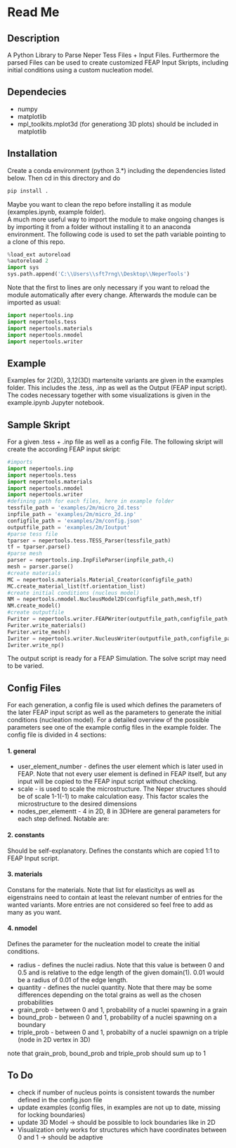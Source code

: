 # Read Me
## Description
A Python Library to Parse Neper Tess Files + Input Files. 
Furthermore the parsed Files can be used to create customized FEAP Input Skripts,
including initial conditions using a custom nucleation model.
## Dependecies
* numpy
* matplotlib
* mpl_toolkits.mplot3d (for generationg 3D plots) should be included in matplotlib
## Installation
Create a conda environment (python 3.*) including the dependencies listed below. Then cd in this directory and do
```bash
pip install .
```  
Maybe you want to clean the repo before installing it as module (examples.ipynb, example folder).  
A much more useful way to import the module to make ongoing changes is by importing it from a folder without installing it to an anaconda environment. 
The following code is used to set the path variable pointing to a clone of this repo.
```python
%load_ext autoreload
%autoreload 2
import sys
sys.path.append('C:\\Users\\sft7rng\\Desktop\\NeperTools')
``` 
Note that the first to lines are only necessary if you want to reload the module automatically after every change. Afterwards the module can be imported as usual:
```python
import nepertools.inp
import nepertools.tess
import nepertools.materials
import nepertools.nmodel
import nepertools.writer
``` 
## Example
Examples for 2(2D), 3,12(3D) martensite variants are given in the examples folder. This includes the .tess, .inp as well as the Output (FEAP input script). The codes necessary together with some visualizations is given in the example.ipynb Jupyter notebook.

## Sample Skript
For a given .tess + .inp file as well as a config File. The following skript will create the according FEAP input skript:  
```python
#imports 
import nepertools.inp
import nepertools.tess
import nepertools.materials
import nepertools.nmodel
import nepertools.writer
#defining path for each files, here in example folder 
tessfile_path = 'examples/2m/micro_2d.tess'
inpfile_path = 'examples/2m/micro_2d.inp'
configfile_path = 'examples/2m/config.json'
outputfile_path = 'examples/2m/Ioutput'
#parse tess file
tparser = nepertools.tess.TESS_Parser(tessfile_path) 
tf = tparser.parse()
#parse mesh
parser = nepertools.inp.InpFileParser(inpfile_path,4)
mesh = parser.parse()
#create materials
MC = nepertools.materials.Material_Creator(configfile_path)
MC.create_material_list(tf.orientation_list)
#create initial conditions (nucleus model)
NM = nepertools.nmodel.NucleusModel2D(configfile_path,mesh,tf)
NM.create_model()
#create outputfile
Fwriter = nepertools.writer.FEAPWriter(outputfile_path,configfile_path,mesh,MC.material_list)
Fwriter.write_materials()
Fwriter.write_mesh()
Iwriter = nepertools.writer.NucleusWriter(outputfile_path,configfile_path,NM)
Iwriter.write_np()
```
The output script is ready for a FEAP Simulation. The solve script may need to be varied.
## Config Files
For each generation, a config file is used which defines the parameters of the later FEAP input script as well as the parameters to generate the initial conditions (nucleation model). For a detailed overview of the possible parameters see one of the example config files in the example folder. The config file is divided in 4 sections:
#### 1. general
* user_element_number - defines the user element which is later used in FEAP. Note that not every user element is defined in FEAP itself, but any input will be copied to the FEAP input script without checking.
* scale - is used to scale the microstructure. The Neper structures should be of scale 1-1(-1) to make calculation easy. This factor scales the microstructure to the desired dimensions
* nodes_per_elementt - 4 in 2D, 8 in 3DHere are general parameters for each step defined. Notable are:
#### 2. constants
Should be self-explanatory. Defines the constants which are copied 1:1 to FEAP Input script.
#### 3. materials
Constans for the materials. Note that list for elasticitys as well as eigenstrains need to contain at least the relevant number of entries for the wanted variants. More entries are not considered so feel free to add as many as you want.
#### 4. nmodel
Defines the parameter for the nucleation model to create the initial conditions.
* radius - defines the nuclei radius. Note that this value is between 0 and 0.5 and is relative to the edge length of the given domain(1). 0.01 would be a radius of 0.01 of the edge length.
* quantity - defines the nuclei quantity. Note that there may be some differences depending on the total grains as well as the chosen probabilities
* grain_prob - between 0 and 1, probability of a nuclei spawning in a grain
* bound_prob - between 0 and 1, probability of a nuclei spawning on a boundary
* triple_prob - between 0 and 1, probabilty of a nuclei spawnign on a triple (node in 2D vertex in 3D)  

note that grain_prob, bound_prob and triple_prob should sum up to 1
## To Do
* check if number of nucleus points is consistent towards the number defined in the config.json file
* update examples (config files, in examples are not up to date, missing for locking boundaries)
* update 3D Model -> should be possible to lock boundaries like in 2D
* Visualization only works for structures which have coordinates between 0 and 1 -> should be adaptive